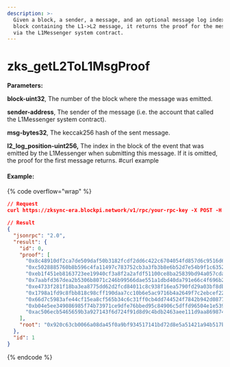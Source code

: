 ```yaml
---
description: >-
  Given a block, a sender, a message, and an optional message log index in the
  block containing the L1->L2 message, it returns the proof for the message sent
  via the L1Messenger system contract.
---
```


# zks\_getL2ToL1MsgProof

**Parameters:**

**block-uint32**, The number of the block where the message was emitted.&#x20;

**sender-address**, The sender of the message (i.e. the account that called the L1Messenger system contract).&#x20;

**msg-bytes32**, The keccak256 hash of the sent message.&#x20;

**l2\_log\_position-uint256,** The index in the block of the event that was emitted by the L1Messenger when submitting this message. If it is omitted, the proof for the first message returns. #curl example

#### Example:

{% code overflow="wrap" %}
```json
// Request
curl https://zksync-era.blockpi.network/v1/rpc/your-rpc-key -X POST -H "Content-Type: application/json" --data '{"jsonrpc": "2.0", "id": 1, "method": "zks_getL2ToL1MsgProof", "params": [ 5187, "0x87869cb87c4Fa78ca278dF358E890FF73B42a39E", "0x22de7debaa98758afdaee89f447ff43bab5da3de6acca7528b281cc2f1be2ee9" ]}'

// Result
{
  "jsonrpc": "2.0",
  "result": {
    "id": 0,
    "proof": [
      "0x8c48910df2ca7de509daf50b3182fcdf2dd6c422c6704054fd857d6c9516d6fc",
      "0xc5028885760b8b596c4fa11497c783752cb3a3fb3b8e6b52d7e54b9f1c63521e",
      "0xeb1f451eb8163723ee19940cf3a8f2a2afdf51100ce8ba25839bd94a057cda16",
      "0x7aabfd367dea2b5306b8071c246b99566dae551a1dbd40da791e66c4f696b236",
      "0xe4733f281f18ba3ea8775dd62d2fcd84011c8c938f16ea5790fd29a03bf8db89",
      "0x1798a1fd9c8fbb818c98cff190daa7cc10b6e5ac9716b4a2649f7c2ebcef2272",
      "0x66d7c5983afe44cf15ea8cf565b34c6c31ff0cb4dd744524f7842b942d08770d",
      "0xb04e5ee349086985f74b73971ce9dfe76bbed95c84906c5dffd96504e1e5396c",
      "0xac506ecb5465659b3a927143f6d724f91d8d9c4bdb2463aee111d9aa869874db"
    ],
    "root": "0x920c63cb0066a08da45f0a9bf934517141bd72d8e5a51421a94b517bf49a0d39"
  },
  "id": 1
}
```
{% endcode %}
